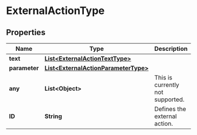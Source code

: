 # ExternalActionType

## Properties
Name | Type | Description | Notes
------------ | ------------- | ------------- | -------------
**text** | [**List&lt;ExternalActionTextType&gt;**](ExternalActionTextType.md) |  |  [optional]
**parameter** | [**List&lt;ExternalActionParameterType&gt;**](ExternalActionParameterType.md) |  |  [optional]
**any** | **List&lt;Object&gt;** | This is currently not supported. |  [optional]
**ID** | **String** | Defines the external action. | 
